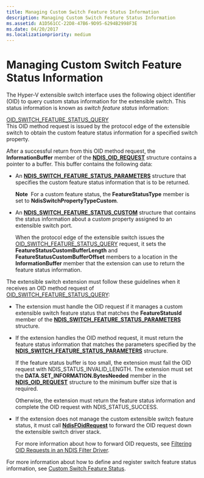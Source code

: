 ```yaml
---
title: Managing Custom Switch Feature Status Information
description: Managing Custom Switch Feature Status Information
ms.assetid: A1D561CC-22D8-47B6-9D95-6294B2998F3E
ms.date: 04/20/2017
ms.localizationpriority: medium
---
```


# Managing Custom Switch Feature Status Information


The Hyper-V extensible switch interface uses the following object identifier (OID) to query custom status information for the extensible switch. This status information is known as *switch feature status* information:

<a href="" id="oid-switch-feature-status-query"></a>[OID\_SWITCH\_FEATURE\_STATUS\_QUERY](./oid-switch-feature-status-query.md)  
This OID method request is issued by the protocol edge of the extensible switch to obtain the custom feature status information for a specified switch property.

After a successful return from this OID method request, the **InformationBuffer** member of the [**NDIS\_OID\_REQUEST**](/windows-hardware/drivers/ddi/ndis/ns-ndis-_ndis_oid_request) structure contains a pointer to a buffer. This buffer contains the following data:

-   An [**NDIS\_SWITCH\_FEATURE\_STATUS\_PARAMETERS**](/windows-hardware/drivers/ddi/ntddndis/ns-ntddndis-_ndis_switch_feature_status_parameters) structure that specifies the custom feature status information that is to be returned.

    **Note**  For a custom feature status, the **FeatureStatusType** member is set to **NdisSwitchPropertyTypeCustom**.

     

-   An [**NDIS\_SWITCH\_FEATURE\_STATUS\_CUSTOM**](/windows-hardware/drivers/ddi/ntddndis/ns-ntddndis-_ndis_switch_feature_status_custom) structure that contains the status information about a custom property assigned to an extensible switch port.

    When the protocol edge of the extensible switch issues the [OID\_SWITCH\_FEATURE\_STATUS\_QUERY](./oid-switch-feature-status-query.md) request, it sets the **FeatureStatusCustomBufferLength** and **FeatureStatusCustomBufferOffset** members to a location in the **InformationBuffer** member that the extension can use to return the feature status information.

The extensible switch extension must follow these guidelines when it receives an OID method request of [OID\_SWITCH\_FEATURE\_STATUS\_QUERY](./oid-switch-feature-status-query.md):

-   The extension must handle the OID request if it manages a custom extensible switch feature status that matches the **FeatureStatusId** member of the [**NDIS\_SWITCH\_FEATURE\_STATUS\_PARAMETERS**](/windows-hardware/drivers/ddi/ntddndis/ns-ntddndis-_ndis_switch_feature_status_parameters) structure.

-   If the extension handles the OID method request, it must return the feature status information that matches the parameters specified by the [**NDIS\_SWITCH\_FEATURE\_STATUS\_PARAMETERS**](/windows-hardware/drivers/ddi/ntddndis/ns-ntddndis-_ndis_switch_feature_status_parameters) structure.

    If the feature status buffer is too small, the extension must fail the OID request with NDIS\_STATUS\_INVALID\_LENGTH. The extension must set the **DATA.SET\_INFORMATION.BytesNeeded** member in the [**NDIS\_OID\_REQUEST**](/windows-hardware/drivers/ddi/ndis/ns-ndis-_ndis_oid_request) structure to the minimum buffer size that is required.

    Otherwise, the extension must return the feature status information and complete the OID request with NDIS\_STATUS\_SUCCESS.

-   If the extension does not manage the custom extensible switch feature status, it must call [**NdisFOidRequest**](/windows-hardware/drivers/ddi/ndis/nf-ndis-ndisfoidrequest) to forward the OID request down the extensible switch driver stack.

    For more information about how to forward OID requests, see [Filtering OID Requests in an NDIS Filter Driver](filtering-oid-requests-in-an-ndis-filter-driver.md).

For more information about how to define and register switch feature status information, see [Custom Switch Feature Status](custom-switch-feature-status.md).

 

